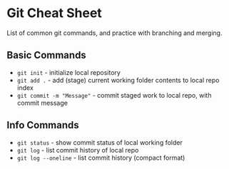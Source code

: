 # Git Cheat Sheet

List of common git commands, and practice with branching and merging.

## Basic Commands
* `git init` - initialize local repository
* `git add .` - add (stage) current working folder contents to local repo index
* `git commit -m "Message"` - commit staged work to local repo, with commit message

## Info Commands
* `git status` - show commit status of local working folder
* `git log` - list commit history of local repo
* `git log --oneline` - list commit history (compact format)